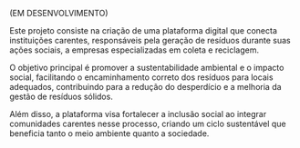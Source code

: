 (EM DESENVOLVIMENTO)

Este projeto consiste na criação de uma plataforma digital que conecta instituições carentes, responsáveis pela geração de resíduos durante suas ações sociais, a empresas especializadas em coleta e reciclagem.

O objetivo principal é promover a sustentabilidade ambiental e o impacto social, facilitando o encaminhamento correto dos resíduos para locais adequados, contribuindo para a redução do desperdício e a melhoria da gestão de resíduos sólidos.

Além disso, a plataforma visa fortalecer a inclusão social ao integrar comunidades carentes nesse processo, criando um ciclo sustentável que beneficia tanto o meio ambiente quanto a sociedade.


